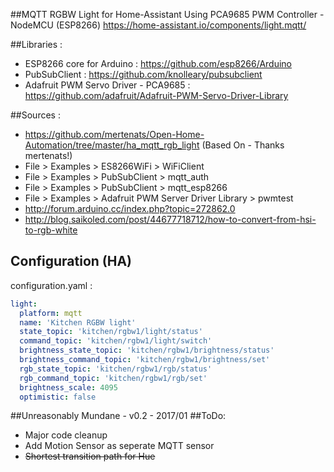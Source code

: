 ##MQTT RGBW Light for Home-Assistant Using PCA9685 PWM Controller - NodeMCU (ESP8266)
   https://home-assistant.io/components/light.mqtt/

##Libraries :
- ESP8266 core for Arduino : https://github.com/esp8266/Arduino
- PubSubClient : https://github.com/knolleary/pubsubclient
- Adafruit PWM Servo Driver - PCA9685 : https://github.com/adafruit/Adafruit-PWM-Servo-Driver-Library

##Sources :
- https://github.com/mertenats/Open-Home-Automation/tree/master/ha_mqtt_rgb_light (Based On - Thanks mertenats!)
- File > Examples > ES8266WiFi > WiFiClient
- File > Examples > PubSubClient > mqtt_auth
- File > Examples > PubSubClient > mqtt_esp8266
- File > Examples > Adafruit PWM Server Driver Library > pwmtest
- http://forum.arduino.cc/index.php?topic=272862.0
- http://blog.saikoled.com/post/44677718712/how-to-convert-from-hsi-to-rgb-white

## Configuration (HA)
configuration.yaml :
```yaml
light:
  platform: mqtt
  name: 'Kitchen RGBW light'
  state_topic: 'kitchen/rgbw1/light/status'
  command_topic: 'kitchen/rgbw1/light/switch'
  brightness_state_topic: 'kitchen/rgbw1/brightness/status'
  brightness_command_topic: 'kitchen/rgbw1/brightness/set'
  rgb_state_topic: 'kitchen/rgbw1/rgb/status'
  rgb_command_topic: 'kitchen/rgbw1/rgb/set'
  brightness_scale: 4095
  optimistic: false
```

##Unreasonably Mundane - v0.2 - 2017/01
##ToDo:
- Major code cleanup
- Add Motion Sensor as seperate MQTT sensor
- ~~Shortest transition path for Hue~~
